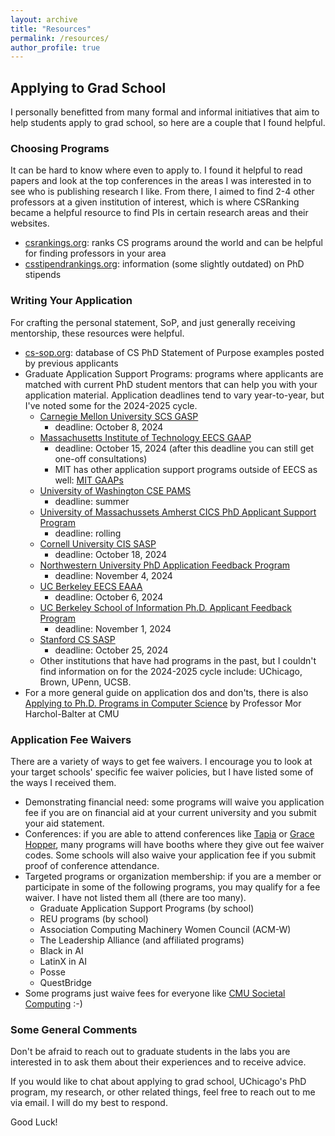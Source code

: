 ```yaml
---
layout: archive
title: "Resources"
permalink: /resources/
author_profile: true
---
```


## Applying to Grad School
I personally benefitted from many formal and informal initiatives that aim to help students apply to grad school, so here are a couple that I found helpful.

### Choosing Programs
It can be hard to know where even to apply to. I found it helpful to read papers and look at the top conferences in the areas I was interested in to see who is publishing research I like. From there, I aimed to find 2-4 other professors at a given institution of interest, which is where CSRanking became a helpful resource to find PIs in certain research areas and their websites.
* [csrankings.org](https://csrankings.org/#/index?all&us): ranks CS programs around the world and can be helpful for finding professors in your area
* [csstipendrankings.org](https://csstipendrankings.org/): information (some slightly outdated) on PhD stipends

### Writing Your Application
For crafting the personal statement, SoP, and just generally receiving mentorship, these resources were helpful.
* [cs-sop.org](https://cs-sop.notion.site/CS-PhD-Statements-of-Purpose-df39955313834889b7ac5411c37b958d): database of CS PhD Statement of Purpose examples posted by previous applicants
* Graduate Application Support Programs: programs where applicants are matched with current PhD student mentors that can help you with your application material. Application deadlines tend to vary year-to-year, but I've noted some for the 2024-2025 cycle.
    * [Carnegie Mellon University SCS GASP](https://www.cs.cmu.edu/academics/phd/application-support)
        * deadline: October 8, 2024
    * [Massachusetts Institute of Technology EECS GAAP](https://eecs-gaap.mit.edu/)
        * deadline: October 15, 2024 (after this deadline you can still get one-off consultations)
        * MIT has other application support programs outside of EECS as well: [MIT GAAPs](https://oge.mit.edu/community-diversity/prospective-students/graduate-application-assistance-programs-gaap/)
    * [University of Washington CSE PAMS](https://www.cs.washington.edu/academics/phd/admissions/pams)
        * deadline: summer
    * [University of Massachussets Amherst CICS PhD Applicant Support Program](https://paspumasscs.github.io/)
        * deadline: rolling
    * [Cornell University CIS SASP](https://www.cs.cornell.edu/phd/admissions)
        * deadline: October 18, 2024
    * [Northwestern University PhD Application Feedback Program](https://docs.google.com/forms/d/e/1FAIpQLSeNJnGYycqM9ICikbhm4cC5H1kTWlsAU2_KTdvHGSFQRmgVEw/viewform)
        * deadline: November 4, 2024
    * [UC Berkeley EECS EAAA](https://sites.google.com/berkeley.edu/eaaa/home)
        * deadline: October 6, 2024
    * [UC Berkeley School of Information Ph.D. Applicant Feedback Program](https://www.ischool.berkeley.edu/programs/phd/admissions/feedback)
        * deadline: November 1, 2024
    * [Stanford CS SASP](https://www.cs.stanford.edu/admissions-student-resources)
        * deadline: October 25, 2024
    * Other institutions that have had programs in the past, but I couldn't find information on for the 2024-2025 cycle include: UChicago, Brown, UPenn, UCSB.
* For a more general guide on application dos and don'ts, there is also [Applying to Ph.D. Programs in Computer Science](https://www.cs.cmu.edu/~harchol/gradschooltalk.pdf) by Professor Mor Harchol-Balter at CMU

### Application Fee Waivers
There are a variety of ways to get fee waivers. I encourage you to look at your target schools' specific fee waiver policies, but I have listed some of the ways I received them.
* Demonstrating financial need: some programs will waive you application fee if you are on financial aid at your current university and you submit your aid statement.
* Conferences: if you are able to attend conferences like [Tapia](https://tapiaconference.cmd-it.org/) or [Grace Hopper](https://ghc.anitab.org/), many programs will have booths where they give out fee waiver codes. Some schools will also waive your application fee if you submit proof of conference attendance.
* Targeted programs or organization membership: if you are a member or participate in some of the following programs, you may qualify for a fee waiver. I have not listed them all (there are too many).
    * Graduate Application Support Programs (by school)
    * REU programs (by school)
    * Association Computing Machinery Women Council (ACM-W)
    * The Leadership Alliance (and affiliated programs)
    * Black in AI
    * LatinX in AI 
    * Posse
    * QuestBridge
* Some programs just waive fees for everyone like [CMU Societal Computing](https://sc.s3d.cmu.edu/prospective-students/apply.html) :-)

### Some General Comments
Don't be afraid to reach out to graduate students in the labs you are interested in to ask them about their experiences and to receive advice.

If you would like to chat about applying to grad school, UChicago's PhD program, my research, or other related things, feel free to reach out to me via email. I will do my best to respond.

Good Luck!

